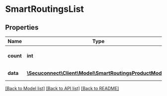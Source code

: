 # SmartRoutingsList

## Properties
Name | Type | Description | Notes
------------ | ------------- | ------------- | -------------
**count** | **int** | Number of existing smart routings | [optional] 
**data** | [**\Secuconnect\Client\Model\SmartRoutingsProductModel[]**](SmartRoutingsProductModel.md) | GET Smart/Routings | [optional] 

[[Back to Model list]](../README.md#documentation-for-models) [[Back to API list]](../README.md#documentation-for-api-endpoints) [[Back to README]](../README.md)


